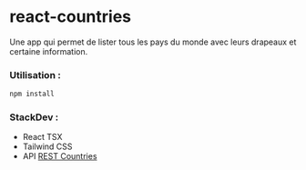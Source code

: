 # react-countries

Une app qui permet de lister tous les pays du monde avec leurs drapeaux et certaine information.

### Utilisation : 

```js
npm install
```

### StackDev :

- React TSX
- Tailwind CSS
- API [REST Countries](https://restcountries.com/#api-endpoints-v3)
